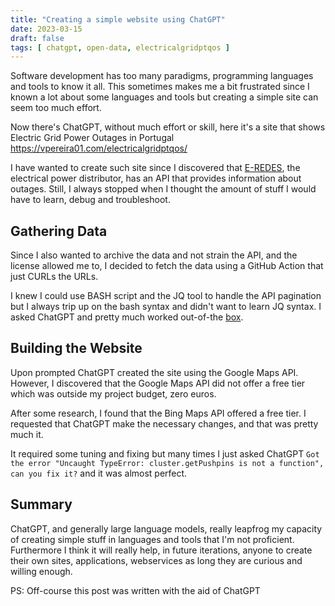 ```yaml
---
title: "Creating a simple website using ChatGPT"
date: 2023-03-15
draft: false
tags: [ chatgpt, open-data, electricalgridptqos ]
---
```


Software development has too many paradigms, programming languages and tools to know it all. This sometimes makes me a bit frustrated since I known a lot about some languages and tools but creating a simple site can seem too much effort. 

Now there's ChatGPT, without much effort or skill, here it's a site that shows Electric Grid Power Outages in Portugal https://vpereira01.com/electricalgridptqos/

I have wanted to create such site since I discovered that [E-REDES](https://www.e-redes.pt/en/about-us), the electrical power distributor, has an API that provides information about outages. Still, I always stopped when I thought the amount of stuff I would have to learn, debug and troubleshoot.

## Gathering Data

Since I also wanted to archive the data and not strain the API, and the license allowed me to, I decided to fetch the data using a GitHub Action that just CURLs the URLs.

I knew I could use BASH script and the JQ tool to handle the API pagination but I always trip up on the bash syntax and didn't want to learn JQ syntax. I asked ChatGPT and pretty much worked out-of-the [box](https://github.com/vpereira01/electricalgridptqos/blob/master/.github/workflows/fetch.sh).

## Building the Website

Upon prompted ChatGPT created the site using the Google Maps API. However, I discovered that the Google Maps API did not offer a free tier which was outside my project budget, zero euros.

After some research, I found that the Bing Maps API offered a free tier. I requested that ChatGPT make the necessary changes, and that was pretty much it.

It required some tuning and fixing but many times I just asked ChatGPT `Got the error "Uncaught TypeError: cluster.getPushpins is not a function", can you fix it?` and it was almost perfect.

## Summary

ChatGPT, and generally large language models, really leapfrog my capacity of creating simple stuff in languages and tools that I'm not proficient. Furthermore I think it will really help, in future iterations, anyone to create their own sites, applications, webservices as long they are curious and willing enough.

PS: Off-course this post was written with the aid of ChatGPT